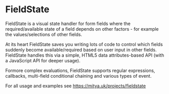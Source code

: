 # FieldState
FieldState is a visual state handler for form fields where the required/available state of a field depends on other factors - for example the values/selections of other fields.

At its heart FieldState saves you writing lots of code to control which fields suddenly become available/required based on user input in other fields. FieldState handles this via a simple, HTML5 data attributes-based API (with a JavaScript API for deeper usage).

Formore complex evaluations, FieldState supports regular expressions, callbacks, multi-field conditional chaining and various types of event.

For all usage and examples see https://mitya.uk/projects/fieldstate
